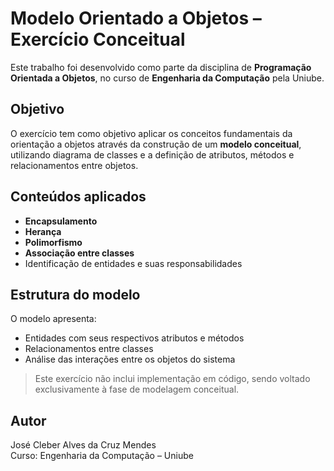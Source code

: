 # Modelo Orientado a Objetos – Exercício Conceitual

Este trabalho foi desenvolvido como parte da disciplina de **Programação Orientada a Objetos**, no curso de **Engenharia da Computação** pela Uniube.

## Objetivo

O exercício tem como objetivo aplicar os conceitos fundamentais da orientação a objetos através da construção de um **modelo conceitual**, utilizando diagrama de classes e a definição de atributos, métodos e relacionamentos entre objetos.

## Conteúdos aplicados

- **Encapsulamento**
- **Herança**
- **Polimorfismo**
- **Associação entre classes**
- Identificação de entidades e suas responsabilidades

## Estrutura do modelo

O modelo apresenta:
- Entidades com seus respectivos atributos e métodos
- Relacionamentos entre classes
- Análise das interações entre os objetos do sistema

> Este exercício não inclui implementação em código, sendo voltado exclusivamente à fase de modelagem conceitual.

## Autor

José Cleber Alves da Cruz Mendes  
Curso: Engenharia da Computação – Uniube
